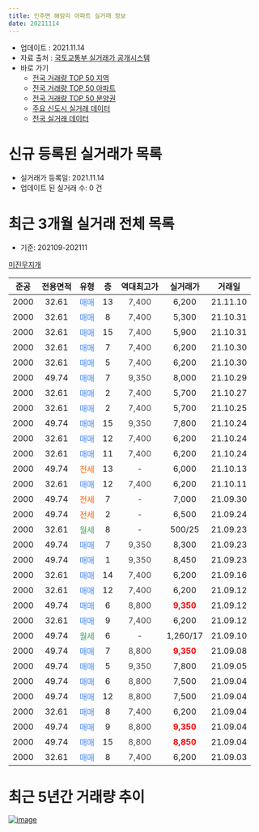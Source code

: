 ```yaml
---
title: 인주면 해암리 아파트 실거래 정보
date: 20211114
---
```


* 업데이트 : 2021.11.14
* 자료 출처 : [국토교통부 실거래가 공개시스템](http://rt.molit.go.kr)
* 바로 가기
    * [전국 거래량 TOP 50 지역](https://apt-info.github.io/apt-trade-info/tr)
    * [전국 거래량 TOP 50 아파트](https://apt-info.github.io/apt-trade-info/ta)
    * [전국 거래량 TOP 50 분양권](https://apt-info.github.io/apt-trade-info/tb)
    * [주요 신도시 실거래 데이터](https://apt-info.github.io/apt-trade-info/newtown)
    * [전국 실거래 데이터](https://apt-info.github.io/apt-trade-info/all)



<script async src="https://pagead2.googlesyndication.com/pagead/js/adsbygoogle.js"></script>
<!-- 기본광고 -->
<ins class="adsbygoogle"
     style="display:block"
     data-ad-client="ca-pub-1142216861245946"
     data-ad-slot="4805727019"
     data-ad-format="auto"
     data-full-width-responsive="true"></ins>
<script>
     (adsbygoogle = window.adsbygoogle || []).push({});
</script>


# 신규 등록된 실거래가 목록

* 실거래가 등록일: 2021.11.14
* 업데이트 된 실거래 수: 0 건




<script async src="https://pagead2.googlesyndication.com/pagead/js/adsbygoogle.js"></script>
<!-- 기본광고 -->
<ins class="adsbygoogle"
     style="display:block"
     data-ad-client="ca-pub-1142216861245946"
     data-ad-slot="4805727019"
     data-ad-format="auto"
     data-full-width-responsive="true"></ins>
<script>
     (adsbygoogle = window.adsbygoogle || []).push({});
</script>


# 최근 3개월 실거래 전체 목록
* 기준: 202109-202111


[미진무지개](https://search.naver.com/search.naver?query=%EB%AF%B8%EC%A7%84%EB%AC%B4%EC%A7%80%EA%B0%9C)

|준공|전용면적|유형|층|역대최고가|실거래가|거래일|
|:---:|:---:|:---:|:---:|:---:|:---:|:---:|
|2000|32.61|<span style="color:#4285F3">매매</span>|13|<span style="color:#444444">7,400</span>|6,200|21.11.10|
|2000|32.61|<span style="color:#4285F3">매매</span>|8|<span style="color:#444444">7,400</span>|5,300|21.10.31|
|2000|32.61|<span style="color:#4285F3">매매</span>|15|<span style="color:#444444">7,400</span>|5,900|21.10.31|
|2000|32.61|<span style="color:#4285F3">매매</span>|7|<span style="color:#444444">7,400</span>|6,200|21.10.30|
|2000|32.61|<span style="color:#4285F3">매매</span>|5|<span style="color:#444444">7,400</span>|6,200|21.10.30|
|2000|49.74|<span style="color:#4285F3">매매</span>|7|<span style="color:#444444">9,350</span>|8,000|21.10.29|
|2000|32.61|<span style="color:#4285F3">매매</span>|2|<span style="color:#444444">7,400</span>|5,700|21.10.27|
|2000|32.61|<span style="color:#4285F3">매매</span>|2|<span style="color:#444444">7,400</span>|5,700|21.10.25|
|2000|49.74|<span style="color:#4285F3">매매</span>|15|<span style="color:#444444">9,350</span>|7,800|21.10.24|
|2000|32.61|<span style="color:#4285F3">매매</span>|12|<span style="color:#444444">7,400</span>|6,200|21.10.24|
|2000|32.61|<span style="color:#4285F3">매매</span>|11|<span style="color:#444444">7,400</span>|6,200|21.10.24|
|2000|49.74|<span style="color:#FF5A00">전세</span>|13|<span style="color:#444444">-</span>|6,000|21.10.13|
|2000|32.61|<span style="color:#4285F3">매매</span>|12|<span style="color:#444444">7,400</span>|6,200|21.10.11|
|2000|49.74|<span style="color:#FF5A00">전세</span>|7|<span style="color:#444444">-</span>|7,000|21.09.30|
|2000|49.74|<span style="color:#FF5A00">전세</span>|2|<span style="color:#444444">-</span>|6,500|21.09.24|
|2000|32.61|<span style="color:#34A853">월세</span>|8|<span style="color:#444444">-</span>|500/25|21.09.23|
|2000|49.74|<span style="color:#4285F3">매매</span>|7|<span style="color:#444444">9,350</span>|8,300|21.09.23|
|2000|49.74|<span style="color:#4285F3">매매</span>|1|<span style="color:#444444">9,350</span>|8,450|21.09.23|
|2000|32.61|<span style="color:#4285F3">매매</span>|14|<span style="color:#444444">7,400</span>|6,200|21.09.16|
|2000|32.61|<span style="color:#4285F3">매매</span>|12|<span style="color:#444444">7,400</span>|6,200|21.09.12|
|2000|49.74|<span style="color:#4285F3">매매</span>|6|<span style="color:#444444">8,800</span>|<b><span style="color:#FF0000">9,350</span></b>|21.09.12|
|2000|32.61|<span style="color:#4285F3">매매</span>|9|<span style="color:#444444">7,400</span>|6,200|21.09.12|
|2000|49.74|<span style="color:#34A853">월세</span>|6|<span style="color:#444444">-</span>|1,260/17|21.09.10|
|2000|49.74|<span style="color:#4285F3">매매</span>|7|<span style="color:#444444">8,800</span>|<b><span style="color:#FF0000">9,350</span></b>|21.09.08|
|2000|49.74|<span style="color:#4285F3">매매</span>|5|<span style="color:#444444">9,350</span>|7,800|21.09.05|
|2000|49.74|<span style="color:#4285F3">매매</span>|6|<span style="color:#444444">8,800</span>|7,500|21.09.04|
|2000|49.74|<span style="color:#4285F3">매매</span>|12|<span style="color:#444444">8,800</span>|7,500|21.09.04|
|2000|32.61|<span style="color:#4285F3">매매</span>|8|<span style="color:#444444">7,400</span>|6,200|21.09.04|
|2000|49.74|<span style="color:#4285F3">매매</span>|9|<span style="color:#444444">8,800</span>|<b><span style="color:#FF0000">9,350</span></b>|21.09.04|
|2000|49.74|<span style="color:#4285F3">매매</span>|15|<span style="color:#444444">8,800</span>|<b><span style="color:#FF0000">8,850</span></b>|21.09.04|
|2000|32.61|<span style="color:#4285F3">매매</span>|8|<span style="color:#444444">7,400</span>|6,200|21.09.03|



<script async src="https://pagead2.googlesyndication.com/pagead/js/adsbygoogle.js"></script>
<!-- 기본광고 -->
<ins class="adsbygoogle"
     style="display:block"
     data-ad-client="ca-pub-1142216861245946"
     data-ad-slot="4805727019"
     data-ad-format="auto"
     data-full-width-responsive="true"></ins>
<script>
     (adsbygoogle = window.adsbygoogle || []).push({});
</script>


# 최근 5년간 거래량 추이


<div style="width:100%;">
    <canvas id="deal_progress" height="200"></canvas>
</div>

<script>
new Chart(document.getElementById("deal_progress"), {
    type: 'line',
    data: {
        labels: ['16.03','16.04','16.05','16.07','16.08','16.09','16.11','17.01','17.02','17.03','17.04','17.05','17.06','17.07','17.09','17.11','17.12','18.01','18.02','18.03','18.04','18.05','18.08','18.09','18.10','18.12','19.01','19.02','19.03','19.04','19.05','19.06','19.07','19.08','19.10','19.11','19.12','20.01','20.02','20.03','20.04','20.06','20.07','20.08','20.09','20.12','21.01','21.02','21.03','21.04','21.05','21.06','21.07','21.08','21.09','21.10','21.11'],
        datasets: [{
            label: '매매/분양권',
            data: [2,1,1,0,0,0,0,1,0,2,1,0,1,0,1,0,0,0,0,0,0,1,0,4,11,0,0,0,0,0,0,0,14,10,0,4,0,2,0,15,2,1,3,0,1,1,9,34,21,11,5,9,11,45,14,11,1],
            borderColor: "rgba(66, 133, 243, 1)",
            backgroundColor: "rgba(66, 133, 243, 0.05)",
            borderWidth: 1,
            pointRadius: 0,
            fill: false,
            lineTension: 0
        },{
            label: '전/월세',
            data: [2,0,1,2,2,1,1,2,1,0,0,2,2,2,2,4,3,2,2,4,3,3,1,0,1,2,1,2,1,4,2,2,2,8,1,4,4,1,8,5,3,0,5,2,0,3,1,0,1,1,3,1,2,0,4,1,0],
            borderColor: "rgba(255, 90, 0, 1)",
            backgroundColor: "rgba(255, 90, 0, 0.05)",
            borderWidth: 1,
            pointRadius: 0,
            fill: false,
            lineTension: 0
        },{
            label: '합계',
            data: [4,1,2,2,2,1,1,3,1,2,1,2,3,2,3,4,3,2,2,4,3,4,1,4,12,2,1,2,1,4,2,2,16,18,1,8,4,3,8,20,5,1,8,2,1,4,10,34,22,12,8,10,13,45,18,12,1],
            borderColor: "rgba(0, 0, 0, 1)",
            backgroundColor: "rgba(0, 0, 0, 0.03)",
            borderWidth: 0.1,
            pointRadius: 0,
            fill: true,
            lineTension: 0
        }
        ]
    },
    options: {
        responsive: true,
        title: {
            display: false
        },
        tooltips: {
            mode: 'index',
            intersect: false
        },
        hover: {
            mode: 'nearest',
            intersect: true
        },
        scales: {
            xAxes: [{
                display: true,
                scaleLabel: {
                    display: true,
                    labelString: '년/월'
                }
            }],
            yAxes: [{
                display: true,
                ticks: {
                    suggestedMin: 0,
                },
                scaleLabel: {
                    display: true,
                    labelString: '실거래 수'
                }
            }]
        }
    }
});

</script>


[![image](https://apt-info.github.io/images/2020-01-03-apt-trade-info/1024x500.png)](https://play.google.com/store/apps/details?id=com.aptinfo.apttradeinfo)

